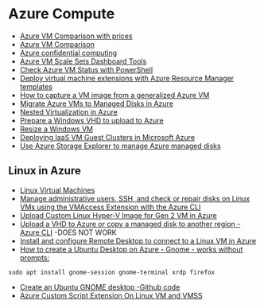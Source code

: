 # Azure Compute

- [Azure VM Comparison with prices](https://azureprice.net)
- [Azure VM Comparison](https://azureprice.net/)
- [Azure confidential computing](https://azure.microsoft.com/en-us/blog/introducing-azure-confidential-computing)
- [Azure VM Scale Sets Dashboard Tools](https://github.com/gbowerman/vmssdashboard)
- [Check Azure VM Status with PowerShell](https://4sysops.com/archives/check-azure-vm-status-with-powershell/)
- [Deploy virtual machine extensions with Azure Resource Manager templates](https://docs.microsoft.com/en-us/azure/azure-resource-manager/templates/template-tutorial-deploy-vm-extensions)
- [How to capture a VM image from a generalized Azure VM](https://docs.microsoft.com/en-us/azure/virtual-machines/virtual-machines-windows-capture-image?toc=%2fazure%2fvirtual-machines%2fwindows%2ftoc.json)
- [Migrate Azure VMs to Managed Disks in Azure](https://docs.microsoft.com/en-us/azure/virtual-machines/windows/migrate-to-managed-disks)
- [Nested Virtualization in Azure](https://azure.microsoft.com/en-us/blog/nested-virtualization-in-azure/)
- [Prepare a Windows VHD to upload to Azure](https://docs.microsoft.com/en-us/azure/virtual-machines/virtual-machines-windows-prepare-for-upload-vhd-image?)
- [Resize a Windows VM](https://docs.microsoft.com/en-us/azure/virtual-machines/windows/resize-vm)
- [Deploying IaaS VM Guest Clusters in Microsoft Azure](https://blogs.msdn.microsoft.com/clustering/2017/02/14/deploying-an-iaas-vm-guest-clusters-in-microsoft-azure/)
- [Use Azure Storage Explorer to manage Azure managed disks](https://docs.microsoft.com/en-us/azure/virtual-machines/disks-use-storage-explorer-managed-disks)

## Linux in Azure

- [Linux Virtual Machines](https://docs.microsoft.com/en-us/azure/virtual-machines/linux/)
- [Manage administrative users, SSH, and check or repair disks on Linux VMs using the VMAccess Extension with the Azure CLI](https://docs.microsoft.com/en-us/azure/virtual-machines/extensions/vmaccess)
- [Upload Custom Linux Hyper-V Image for Gen 2 VM in Azure](https://techcommunity.microsoft.com/t5/core-infrastructure-and-security/upload-custom-linux-hyper-v-image-for-gen-2-vm-in-azure/ba-p/2143737)
- [Upload a VHD to Azure or copy a managed disk to another region - Azure CLI](https://docs.microsoft.com/en-us/azure/virtual-machines/linux/disks-upload-vhd-to-managed-disk-cli) -DOES NOT WORK
- [Install and configure Remote Desktop to connect to a Linux VM in Azure](https://docs.microsoft.com/en-us/azure/virtual-machines/linux/use-remote-desktop)
- [How to create a Ubuntu Desktop on Azure - Gnome - works without prompts:](https://blog.hildenco.com/2019/07/creating-ubuntu-desktop-instance-on.html?m=1)
```
sudo apt install gnome-session gnome-terminal xrdp firefox
```
- [Create an Ubuntu GNOME desktop -Github code](https://azure.microsoft.com/en-us/resources/templates/ubuntu-desktop-gnome/)
- [Azure Custom Script Extension On Linux VM and VMSS](https://ochzhen.com/blog/azure-custom-script-extension-linux)
